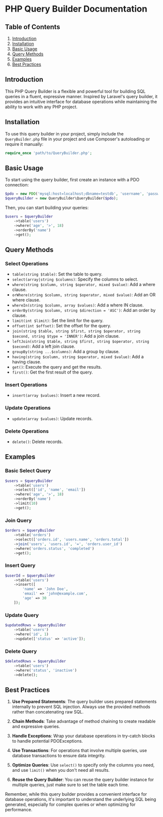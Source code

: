 # PHP Query Builder Documentation

## Table of Contents
1. [Introduction](#introduction)
2. [Installation](#installation)
3. [Basic Usage](#basic-usage)
4. [Query Methods](#query-methods)
5. [Examples](#examples)
6. [Best Practices](#best-practices)

## Introduction

This PHP Query Builder is a flexible and powerful tool for building SQL queries in a fluent, expressive manner. Inspired by Laravel's query builder, it provides an intuitive interface for database operations while maintaining the ability to work with any PHP project.

## Installation

To use this query builder in your project, simply include the `QueryBuilder.php` file in your project and use Composer's autoloading or require it manually:

```php
require_once 'path/to/QueryBuilder.php';
```

## Basic Usage

To start using the query builder, first create an instance with a PDO connection:

```php
$pdo = new PDO('mysql:host=localhost;dbname=testdb', 'username', 'password');
$queryBuilder = new QueryBuilder\QueryBuilder($pdo);
```

Then, you can start building your queries:

```php
$users = $queryBuilder
    ->table('users')
    ->where('age', '>', 18)
    ->orderBy('name')
    ->get();
```

## Query Methods

### Select Operations

- `table(string $table)`: Set the table to query.
- `select(array|string $columns)`: Specify the columns to select.
- `where(string $column, string $operator, mixed $value)`: Add a where clause.
- `orWhere(string $column, string $operator, mixed $value)`: Add an OR where clause.
- `whereIn(string $column, array $values)`: Add a where IN clause.
- `orderBy(string $column, string $direction = 'ASC')`: Add an order by clause.
- `limit(int $limit)`: Set the limit for the query.
- `offset(int $offset)`: Set the offset for the query.
- `join(string $table, string $first, string $operator, string $second, string $type = 'INNER')`: Add a join clause.
- `leftJoin(string $table, string $first, string $operator, string $second)`: Add a left join clause.
- `groupBy(string ...$columns)`: Add a group by clause.
- `having(string $column, string $operator, mixed $value)`: Add a having clause.
- `get()`: Execute the query and get the results.
- `first()`: Get the first result of the query.

### Insert Operations

- `insert(array $values)`: Insert a new record.

### Update Operations

- `update(array $values)`: Update records.

### Delete Operations

- `delete()`: Delete records.

## Examples

### Basic Select Query

```php
$users = $queryBuilder
    ->table('users')
    ->select(['id', 'name', 'email'])
    ->where('age', '>', 18)
    ->orderBy('name')
    ->limit(10)
    ->get();
```

### Join Query

```php
$orders = $queryBuilder
    ->table('orders')
    ->select(['orders.id', 'users.name', 'orders.total'])
    ->join('users', 'users.id', '=', 'orders.user_id')
    ->where('orders.status', 'completed')
    ->get();
```

### Insert Query

```php
$userId = $queryBuilder
    ->table('users')
    ->insert([
        'name' => 'John Doe',
        'email' => 'john@example.com',
        'age' => 30
    ]);
```

### Update Query

```php
$updatedRows = $queryBuilder
    ->table('users')
    ->where('id', 1)
    ->update(['status' => 'active']);
```

### Delete Query

```php
$deletedRows = $queryBuilder
    ->table('users')
    ->where('status', 'inactive')
    ->delete();
```

## Best Practices

1. **Use Prepared Statements**: The query builder uses prepared statements internally to prevent SQL injection. Always use the provided methods rather than concatenating raw SQL.

2. **Chain Methods**: Take advantage of method chaining to create readable and expressive queries.

3. **Handle Exceptions**: Wrap your database operations in try-catch blocks to handle potential PDOExceptions.

4. **Use Transactions**: For operations that involve multiple queries, use database transactions to ensure data integrity.

5. **Optimize Queries**: Use `select()` to specify only the columns you need, and use `limit()` when you don't need all results.

6. **Reuse the Query Builder**: You can reuse the query builder instance for multiple queries, just make sure to set the table each time.

Remember, while this query builder provides a convenient interface for database operations, it's important to understand the underlying SQL being generated, especially for complex queries or when optimizing for performance.
